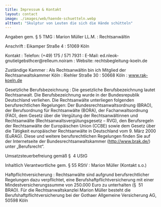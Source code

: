 ```yaml
---
title: Impressum & Kontakt
layout: contact
image: ./images/web/haende-schuetteln.webp
alttext: "Skulptur von Leuten die sich die Hände schütteln"
---
```


Angaben gem. § 5 TMG
: Marion Müller LL.M.
: Rechtsanwältin

Anschrift
: Eikamper Straße 4
: 51069 Köln

Kontakt
: Telefon: (+49) 175 / 571 7931
: E-Mail: <span class="rev" data-js-send="ed<!--testcase-1-->.nl<!--testcase-2-->eok.gnutielgebsthcer<!--testcase-3-->@re<!--testcase-4-->lleum.noiram">ed<!--testcase-1-->.nl<!--testcase-2-->eok-gnutielgebsthcer<!--testcase-3-->@re<!--testcase-4-->lleum.noiram<span>
: Website: rechtsbegleitung-koeln.de

Zuständige Kammer
: Als Rechtsanwältin bin ich Mitglied der Rechtsanwaltskammer Köln
: Riehler Straße 30
: 50668 Köln
: www.rak-koeln.de

Gesetzliche Berufsbezeichnung 
: Die gesetzliche Berufsbezeichnung lautet Rechtsanwalt. Die Berufsbezeichnung wurde in der Bundesrepublik Deutschland verliehen. Die Rechtsanwälte unterliegen folgenden berufsrechtlichen Regelungen: Der Bundesrechtsanwaltsordnung (BRAO), der Berufsordnung für Rechtsanwälte (BORA), der Fachanwaltsordnung (FAO), dem Gesetz über die Vergütung der Rechtsanwältinnen und Rechtsanwälte (Rechtsanwaltsvergütungsgesetz – RVG), den Berufsregeln der Rechtsanwälte der Europäischen Union (CCBE) sowie dem Gesetz über die Tätigkeit europäischer Rechtsanwälte in Deutschland vom 9. März 2000 (EuRAG). Diese und weitere berufsrechtlichen Regelungen finden Sie auf der Internetseite der Bundesrechtsanwaltskammer (http://www.brak.de/) unter „Berufsrecht“.

Umsatzsteuerbefreiung gemäß §  4 UStG

Inhaltlich Verantwortliche gem. § 55 RStV
: Marion Müller (Kontakt s.o.)


Haftpflichtversicherung
: Rechtsanwälte sind aufgrund berufsrechtlicher Regelungen dazu verpflichtet, eine Berufshaftpflichtversicherung mit einer Mindestversicherungssumme von 250.000 Euro zu unterhalten (§  51 BRAO). Für die Rechtsanwaltskanzlei Marion Müller besteht die Berufshaftpflichtversicherung bei der Gothaer Allgemeine Versicherung AG, 50598 Köln